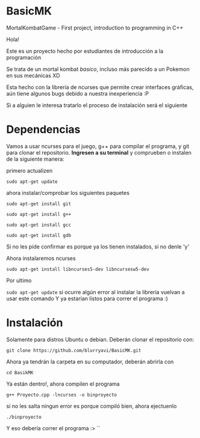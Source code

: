 # BasicMK
MortalKombatGame - First project, introduction to programming in C++

Hola!

Este es un proyecto hecho por estudiantes de introducción a la programación

Se trata de un mortal kombat *basico*, incluso más parecido a un Pokemon en sus mecánicas XD

Esta hecho con la librería de ncurses que permite crear interfaces gráficas, aún tiene algunos bugs debido a nuestra inexperiencia :P

Si a alguien le interesa tratarlo el proceso de instalación será el siguiente

# Dependencias

Vamos a usar ncurses para el juego, g++ para compilar el programa, y git para clonar el repositorio.
**Ingresen a su terminal** y comprueben o instalen de la siguiente manera:

primero actualizen

`sudo apt-get update`

ahora instalar/comprobar los siguientes paquetes

`sudo apt-get install git`

`sudo apt-get install g++`

`sudo apt-get install gcc`

`sudo apt-get install gdb`

Si no les pide confirmar es porque ya los tienen instalados, si no denle 'y'

Ahora instalaremos ncurses

`sudo apt-get install libncurses5-dev libncursesw5-dev`

Por ultimo

`sudo apt-get update`
si ocurre algún error al instalar la librería vuelvan a usar este comando
Y ya estarían listos para correr el programa :)

# Instalación

Solamente para distros Ubuntu o debian.
Deberán clonar el repositorio con:

`git clone https://github.com/blurryavi/BasicMK.git`

Ahora ya tendrán la carpeta en su computador, deberán abrirla con

`cd BasikMK`

Ya están dentro!, ahora compilen el programa

`g++ Proyecto.cpp -lncurses -o binproyecto`

si no les salta ningun error es porque compiló bien, ahora ejectuenlo

`./binproyecto`

Y eso debería correr el programa :>
``
